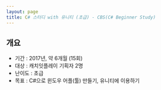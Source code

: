 ```yaml
---
layout: page
title: C# 스터디 with 유니티 (초급) - CBS(C# Beginner Study)
---
```


## 개요
* 기간 : 2017년, 약 6개월 (15회)
* 대상 : 캐치잇플레이 기획자 2명
* 난이도 : 초급
* 목표 : C#으로 윈도우 어플(툴) 만들기, 유니티에 이용하기